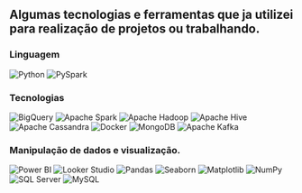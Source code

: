 ## Algumas tecnologias e ferramentas que ja utilizei para realização de projetos ou trabalhando.

### Linguagem
![Python](https://img.shields.io/badge/Python-3776AB?style=for-the-badge&logo=python&logoColor=FFD43B&logoWidth=30)
![PySpark](https://img.shields.io/badge/PySpark-E25A1C?style=for-the-badge&logo=apachespark&logoColor=white)

### Tecnologias

![BigQuery](https://img.shields.io/badge/BigQuery-4285F4?style=for-the-badge&logo=google-cloud&logoColor=white)
![Apache Spark](https://img.shields.io/badge/Apache_Spark-E25A1C?style=for-the-badge&logo=apachespark&logoColor=white)
![Apache Hadoop](https://img.shields.io/badge/Apache_Hadoop-66CCFF?style=for-the-badge&logo=apachehadoop&logoColor=black)
![Apache Hive](https://img.shields.io/badge/Apache_Hive-FDEE21?style=for-the-badge&logo=apachehive&logoColor=black)
![Apache Cassandra](https://img.shields.io/badge/Apache_Cassandra-1287B1?style=for-the-badge&logo=apachecassandra&logoColor=white)
![Docker](https://img.shields.io/badge/Docker-2496ED?style=for-the-badge&logo=docker&logoColor=white)
![MongoDB](https://img.shields.io/badge/MongoDB-47A248?style=for-the-badge&logo=mongodb&logoColor=white)
![Apache Kafka](https://img.shields.io/badge/Apache_Kafka-231F20?style=for-the-badge&logo=apachekafka&logoColor=white)

### Manipulação de dados e visualização.

![Power BI](https://img.shields.io/badge/Power_BI-F2C811?style=for-the-badge&logo=power-bi&logoColor=black)
![Looker Studio](https://img.shields.io/badge/Looker_Studio-4285F4?style=for-the-badge&logo=looker-studio&logoColor=white)
![Pandas](https://img.shields.io/badge/Pandas-150458?style=for-the-badge&logo=pandas&logoColor=white)
![Seaborn](https://img.shields.io/badge/Seaborn-3776AB?style=for-the-badge&logo=python&logoColor=FFD43B&logoWidth=30)
![Matplotlib](https://img.shields.io/badge/Matplotlib-3776AB?style=for-the-badge&logo=python&logoColor=FFD43B&logoWidth=30)
![NumPy](https://img.shields.io/badge/NumPy-013243?style=for-the-badge&logo=numpy&logoColor=white)
![SQL Server](https://img.shields.io/badge/SQL_Server-CC2927?style=for-the-badge&logo=microsoft-sql-server&logoColor=white)
![MySQL](https://img.shields.io/badge/MySQL-4479A1?style=for-the-badge&logo=mysql&logoColor=white)






<!--
**devrafael26/devrafael26** is a ✨ _special_ ✨ repository because its `README.md` (this file) appears on your GitHub profile.

Here are some ideas to get you started:

- 🔭 I’m currently working on ...
- 🌱 I’m currently learning ...
- 👯 I’m looking to collaborate on ...
- 🤔 I’m looking for help with ...
- 💬 Ask me about ...
- 📫 How to reach me: ...
- 😄 Pronouns: ...
- ⚡ Fun fact: ...
-->

